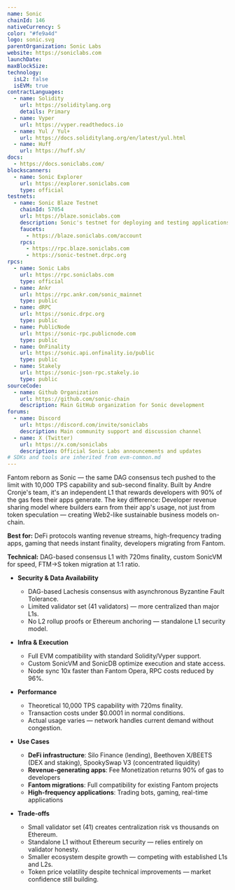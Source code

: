 ```yaml
---
name: Sonic
chainId: 146
nativeCurrency: S
color: "#fe9a4d"
logo: sonic.svg
parentOrganization: Sonic Labs
website: https://soniclabs.com
launchDate:
maxBlockSize:
technology:
  isL2: false
  isEVM: true
contractLanguages:
  - name: Solidity
    url: https://soliditylang.org
    details: Primary
  - name: Vyper
    url: https://vyper.readthedocs.io
  - name: Yul / Yul+
    url: https://docs.soliditylang.org/en/latest/yul.html
  - name: Huff
    url: https://huff.sh/
docs:
  - https://docs.soniclabs.com/
blockscanners:
  - name: Sonic Explorer
    url: https://explorer.soniclabs.com
    type: official
testnets:
  - name: Sonic Blaze Testnet
    chainId: 57054
    url: https://blaze.soniclabs.com
    description: Sonic's testnet for deploying and testing applications on the high-performance Sonic blockchain.
    faucets:
      - https://blaze.soniclabs.com/account
    rpcs:
      - https://rpc.blaze.soniclabs.com
      - https://sonic-testnet.drpc.org
rpcs:
  - name: Sonic Labs
    url: https://rpc.soniclabs.com
    type: official
  - name: Ankr
    url: https://rpc.ankr.com/sonic_mainnet
    type: public
  - name: dRPC
    url: https://sonic.drpc.org
    type: public
  - name: PublicNode
    url: https://sonic-rpc.publicnode.com
    type: public
  - name: OnFinality
    url: https://sonic.api.onfinality.io/public
    type: public
  - name: Stakely
    url: https://sonic-json-rpc.stakely.io
    type: public
sourceCode:
  - name: Github Organization
    url: https://github.com/sonic-chain
    description: Main GitHub organization for Sonic development
forums:
  - name: Discord
    url: https://discord.com/invite/soniclabs
    description: Main community support and discussion channel
  - name: X (Twitter)
    url: https://x.com/soniclabs
    description: Official Sonic Labs announcements and updates
# SDKs and tools are inherited from evm-common.md
---
```


Fantom reborn as Sonic — the same DAG consensus tech pushed to the limit with 10,000 TPS capability and sub-second finality. Built by Andre Cronje's team, it's an independent L1 that rewards developers with 90% of the gas fees their apps generate.
The key difference: Developer revenue sharing model where builders earn from their app's usage, not just from token speculation — creating Web2-like sustainable business models on-chain.

**Best for:** DeFi protocols wanting revenue streams, high-frequency trading apps, gaming that needs instant finality, developers migrating from Fantom.

**Technical:** DAG-based consensus L1 with 720ms finality, custom SonicVM for speed, FTM→S token migration at 1:1 ratio.

- **Security & Data Availability**
  - DAG-based Lachesis consensus with asynchronous Byzantine Fault Tolerance.
  - Limited validator set (41 validators) — more centralized than major L1s.
  - No L2 rollup proofs or Ethereum anchoring — standalone L1 security model.

- **Infra & Execution**
  - Full EVM compatibility with standard Solidity/Vyper support.
  - Custom SonicVM and SonicDB optimize execution and state access.
  - Node sync 10x faster than Fantom Opera, RPC costs reduced by 96%.

- **Performance**
  - Theoretical 10,000 TPS capability with 720ms finality.
  - Transaction costs under $0.0001 in normal conditions.
  - Actual usage varies — network handles current demand without congestion.

- **Use Cases**
  - **DeFi infrastructure**: Silo Finance (lending), Beethoven X/BEETS (DEX and staking), SpookySwap V3 (concentrated liquidity)
  - **Revenue-generating apps**: Fee Monetization returns 90% of gas to developers
  - **Fantom migrations**: Full compatibility for existing Fantom projects
  - **High-frequency applications**: Trading bots, gaming, real-time applications

- **Trade-offs**
  - Small validator set (41) creates centralization risk vs thousands on Ethereum.
  - Standalone L1 without Ethereum security — relies entirely on validator honesty.
  - Smaller ecosystem despite growth — competing with established L1s and L2s.
  - Token price volatility despite technical improvements — market confidence still building.
